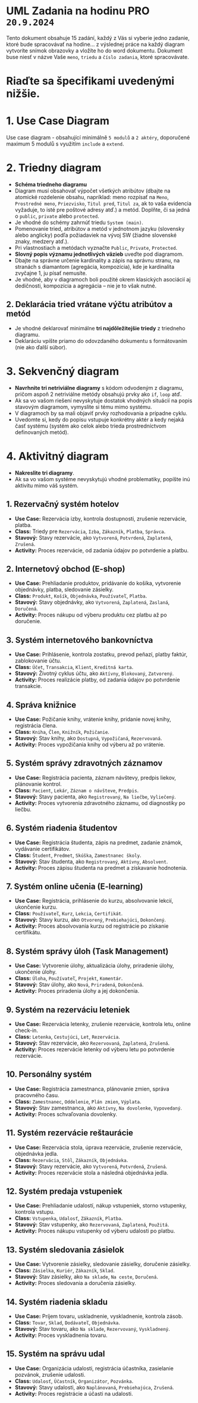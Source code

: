 # UML Zadania na hodinu PRO `20.9.2024`

Tento dokument obsahuje 15 zadání, každý z Vás si vyberie jedno zadanie, ktoré bude spracovávať na hodine... z výslednej práce na každý diagram vytvoríte snímok obrazovky a vložíte ho do word dokumentu.
Dokument buse niesť v názve Vaše `meno`, `triedu` a `číslo zadania`, ktoré spracovávate. 

# Riaďte sa špecifikami uvedenými nižšie.

# 1. Use Case Diagram

Use case diagram - obsahující minimálně `5 modulů` a `2 aktéry`, doporučené maximum 5 modulů s využitím `include` a `extend`.

# 2. Triedny diagram

- **Schéma triedneho diagramu**
- Diagram musí obsahovať výpočet všetkých atribútov (dbajte na atomické rozdelenie obsahu, napríklad: meno rozpísať na `Meno`, `Prostredné meno`, `Priezvisko`, `Titul pred`, `Titul za`, ak to vaša evidencia vyžaduje, to isté pre poštové adresy atď.) a metód. Doplňte, či sa jedná o `public`, `private` alebo `protected`.
- Je vhodné do schémy zahrnúť triedu `System (main)`.
- Pomenovanie tried, atribútov a metód v jednotnom jazyku (slovensky alebo anglicky) podľa požiadaviek na vývoj SW (žiadne slovenské znaky, medzery atď.).
- Pri vlastnostiach a metódach vyznačte `Public`, `Private`, `Protected`.
- **Slovný popis významu jednotlivých väzieb** uveďte pod diagramom.
- Dbajte na správne určenie kardinality a zápis na správnu stranu, na stranách s diamantom (agregácia, kompozícia), kde je kardinalita zvyčajne 1, ju písať nemusíte.
- Je vhodné, aby v diagramoch boli použité okrem klasických asociácií aj dedičnosti, kompozícia a agregácia – nie je to však nutné.

## 2. Deklarácia tried vrátane výčtu atribútov a metód

- Je vhodné deklarovať minimálne **tri najdôležitejšie triedy** z triedneho diagramu.
- Deklaráciu vpíšte priamo do odovzdaného dokumentu s formátovaním (nie ako ďalší súbor).

# 3. Sekvenčný diagram

- **Navrhnite tri netriviálne diagramy** s kódom odvodeným z diagramu, pričom aspoň 2 netriviálne metódy obsahujú prvky ako `if`, `loop` atď.
- Ak sa vo vašom riešení nevyskytuje dostatok vhodných situácií na popis stavovým diagramom, vymyslite si tému mimo systému.
- V diagramoch by sa mali objaviť prvky rozhodovania a prípadne cyklu.
- Uvedomte si, kedy do popisu vstupuje konkrétny aktér a kedy nejaká časť systému (systém ako celok alebo trieda prostredníctvom definovaných metód).

# 4. Aktivitný diagram

- **Nakreslite tri diagramy**.
- Ak sa vo vašom systéme nevyskytujú vhodné problematiky, popíšte inú aktivitu mimo váš systém.


## 1. Rezervačný systém hotelov
- **Use Case:** Rezervácia izby, kontrola dostupnosti, zrušenie rezervácie, platba.
- **Class:** Triedy pre `Rezervácia`, `Izba`, `Zákazník`, `Platba`, `Správca`.
- **Stavový:** Stavy rezervácie, ako `Vytvorená`, `Potvrdená`, `Zaplatená`, `Zrušená`.
- **Activity:** Proces rezervácie, od zadania údajov po potvrdenie a platbu.

## 2. Internetový obchod (E-shop)
- **Use Case:** Prehliadanie produktov, pridávanie do košíka, vytvorenie objednávky, platba, sledovanie zásielky.
- **Class:** `Produkt`, `Košík`, `Objednávka`, `Používateľ`, `Platba`.
- **Stavový:** Stavy objednávky, ako `Vytvorená`, `Zaplatená`, `Zaslaná`, `Doručená`.
- **Activity:** Proces nákupu od výberu produktu cez platbu až po doručenie.

## 3. Systém internetového bankovníctva
- **Use Case:** Prihlásenie, kontrola zostatku, prevod peňazí, platby faktúr, zablokovanie účtu.
- **Class:** `Účet`, `Transakcia`, `Klient`, `Kreditná karta`.
- **Stavový:** Životný cyklus účtu, ako `Aktívny`, `Blokovaný`, `Zatvorený`.
- **Activity:** Proces realizácie platby, od zadania údajov po potvrdenie transakcie.

## 4. Správa knižnice
- **Use Case:** Požičanie knihy, vrátenie knihy, pridanie novej knihy, registrácia člena.
- **Class:** `Kniha`, `Člen`, `Knižník`, `Požičanie`.
- **Stavový:** Stav knihy, ako `Dostupná`, `Vypožičaná`, `Rezervovaná`.
- **Activity:** Proces vypožičania knihy od výberu až po vrátenie.

## 5. Systém správy zdravotných záznamov
- **Use Case:** Registrácia pacienta, záznam návštevy, predpis liekov, plánovanie kontrol.
- **Class:** `Pacient`, `Lekár`, `Záznam o návšteve`, `Predpis`.
- **Stavový:** Stavy pacienta, ako `Registrovaný`, `Na liečbe`, `Vyliečený`.
- **Activity:** Proces vytvorenia zdravotného záznamu, od diagnostiky po liečbu.

## 6. Systém riadenia študentov
- **Use Case:** Registrácia študenta, zápis na predmet, zadanie známok, vydávanie certifikátov.
- **Class:** `Študent`, `Predmet`, `Skúška`, `Zamestnanec školy`.
- **Stavový:** Stav študenta, ako `Registrovaný`, `Aktívny`, `Absolvent`.
- **Activity:** Proces zápisu študenta na predmet a získavanie hodnotenia.

## 7. Systém online učenia (E-learning)
- **Use Case:** Registrácia, prihlásenie do kurzu, absolvovanie lekcií, ukončenie kurzu.
- **Class:** `Používateľ`, `Kurz`, `Lekcia`, `Certifikát`.
- **Stavový:** Stavy kurzu, ako `Otvorený`, `Prebiehajúci`, `Dokončený`.
- **Activity:** Proces absolvovania kurzu od registrácie po získanie certifikátu.

## 8. Systém správy úloh (Task Management)
- **Use Case:** Vytvorenie úlohy, aktualizácia úlohy, priradenie úlohy, ukončenie úlohy.
- **Class:** `Úloha`, `Používateľ`, `Projekt`, `Komentár`.
- **Stavový:** Stav úlohy, ako `Nová`, `Priradená`, `Dokončená`.
- **Activity:** Proces priradenia úlohy a jej dokončenia.

## 9. Systém na rezerváciu leteniek
- **Use Case:** Rezervácia letenky, zrušenie rezervácie, kontrola letu, online check-in.
- **Class:** `Letenka`, `Cestujúci`, `Let`, `Rezervácia`.
- **Stavový:** Stav rezervácie, ako `Rezervovaná`, `Zaplatená`, `Zrušená`.
- **Activity:** Proces rezervácie letenky od výberu letu po potvrdenie rezervácie.

## 10. Personálny systém
- **Use Case:** Registrácia zamestnanca, plánovanie zmien, správa pracovného času.
- **Class:** `Zamestnanec`, `Oddelenie`, `Plán zmien`, `Výplata`.
- **Stavový:** Stav zamestnanca, ako `Aktívny`, `Na dovolenke`, `Vypovedaný`.
- **Activity:** Proces schvaľovania dovolenky.

## 11. Systém rezervácie reštaurácie
- **Use Case:** Rezervácia stola, úprava rezervácie, zrušenie rezervácie, objednávka jedla.
- **Class:** `Rezervácia`, `Stôl`, `Zákazník`, `Objednávka`.
- **Stavový:** Stavy rezervácie, ako `Vytvorená`, `Potvrdená`, `Zrušená`.
- **Activity:** Proces rezervácie stola a následná objednávka jedla.

## 12. Systém predaja vstupeniek
- **Use Case:** Prehliadanie udalostí, nákup vstupeniek, storno vstupenky, kontrola vstupu.
- **Class:** `Vstupenka`, `Udalosť`, `Zákazník`, `Platba`.
- **Stavový:** Stav vstupenky, ako `Rezervovaná`, `Zaplatená`, `Použitá`.
- **Activity:** Proces nákupu vstupenky od výberu udalosti po platbu.

## 13. Systém sledovania zásielok
- **Use Case:** Vytvorenie zásielky, sledovanie zásielky, doručenie zásielky.
- **Class:** `Zásielka`, `Kuriér`, `Zákazník`, `Sklad`.
- **Stavový:** Stav zásielky, ako `Na sklade`, `Na ceste`, `Doručená`.
- **Activity:** Proces sledovania a doručenia zásielky.

## 14. Systém riadenia skladu
- **Use Case:** Príjem tovaru, uskladnenie, vyskladnenie, kontrola zásob.
- **Class:** `Tovar`, `Sklad`, `Dodávateľ`, `Objednávka`.
- **Stavový:** Stav tovaru, ako `Na sklade`, `Rezervovaný`, `Vyskladnený`.
- **Activity:** Proces vyskladnenia tovaru.

## 15. Systém na správu udal
- **Use Case:** Organizácia udalosti, registrácia účastníka, zasielanie pozvánok, zrušenie udalosti.
- **Class:** `Udalosť`, `Účastník`, `Organizátor`, `Pozvánka`.
- **Stavový:** Stavy udalosti, ako `Naplánovaná`, `Prebiehajúca`, `Zrušená`.
- **Activity:** Proces registrácie a účasti na udalosti.
